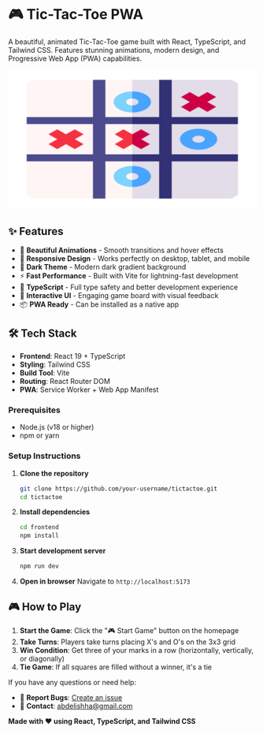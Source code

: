 # 🎮 Tic-Tac-Toe PWA

A beautiful, animated Tic-Tac-Toe game built with React, TypeScript, and Tailwind CSS. Features stunning animations, modern design, and Progressive Web App (PWA) capabilities.

![Tic-Tac-Toe Game](frontend/public/screenshots/desktop.png)

## ✨ Features

- 🎨 **Beautiful Animations** - Smooth transitions and hover effects
- 📱 **Responsive Design** - Works perfectly on desktop, tablet, and mobile
- 🌙 **Dark Theme** - Modern dark gradient background
- ⚡ **Fast Performance** - Built with Vite for lightning-fast development
- 🎯 **TypeScript** - Full type safety and better development experience
- 🎪 **Interactive UI** - Engaging game board with visual feedback
- 📦 **PWA Ready** - Can be installed as a native app


## 🛠️ Tech Stack

- **Frontend**: React 19 + TypeScript
- **Styling**: Tailwind CSS
- **Build Tool**: Vite
- **Routing**: React Router DOM
- **PWA**: Service Worker + Web App Manifest



### Prerequisites

- Node.js (v18 or higher)
- npm or yarn

### Setup Instructions

1. **Clone the repository**
   ```bash
   git clone https://github.com/your-username/tictactoe.git
   cd tictactoe
   ```

2. **Install dependencies**
   ```bash
   cd frontend
   npm install
   ```

3. **Start development server**
   ```bash
   npm run dev
   ```

4. **Open in browser**
   Navigate to `http://localhost:5173`

## 🎮 How to Play

1. **Start the Game**: Click the "🎮 Start Game" button on the homepage
2. **Take Turns**: Players take turns placing X's and O's on the 3x3 grid
3. **Win Condition**: Get three of your marks in a row (horizontally, vertically, or diagonally)
4. **Tie Game**: If all squares are filled without a winner, it's a tie


If you have any questions or need help:

- 🐛 **Report Bugs**: [Create an issue](https://github.com/abdelishha/tictactoe/issues)
- 📧 **Contact**: abdelishha@gmail.com




**Made with ❤️ using React, TypeScript, and Tailwind CSS**
